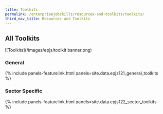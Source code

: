 ```yaml
---
title: Toolkits
permalink: /enterprisejobskills/resources-and-toolkits/toolkits/
third_nav_title: Resources and Toolkits
---
```


## All Toolkits

![Toolkits](/images/epjs/toolkit banner.png)

### General

{% include panels-featurelink.html panels=site.data.epjs121_general_toolkits %}

### Sector Specific

{% include panels-featurelink.html panels=site.data.epjs122_sector_toolkits %}
